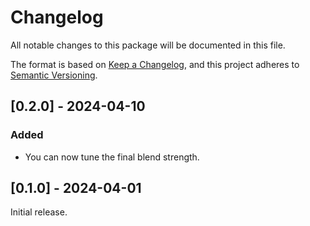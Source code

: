 # Changelog

All notable changes to this package will be documented in this file.

The format is based on [Keep a Changelog](http://keepachangelog.com/en/1.0.0/),
and this project adheres to [Semantic Versioning](http://semver.org/spec/v2.0.0.html).

## [0.2.0] - 2024-04-10

### Added

- You can now tune the final blend strength.

## [0.1.0] - 2024-04-01

Initial release.
